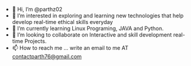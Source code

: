 - 👋 Hi, I’m @parthz02
- 👀 I’m interested in exploring and learning new technologies that help develop real-time ethical skills everyday
- 🌱 I’m currently learning Linux Programing, JAVA and Python.
- 💞️ I’m looking to collaborate on Interactive and skill development real-time Projects.
- 📫 How to reach me ... write an email to me AT contactparth76@gmail.com

<!---
parthz02/parthz02 is a ✨ special ✨ repository because its `README.md` (this file) appears on your GitHub profile.
You can click the Preview link to take a look at your changes.
--->
